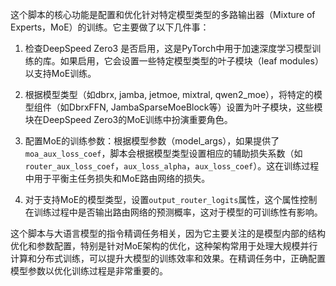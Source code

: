 这个脚本的核心功能是配置和优化针对特定模型类型的多路输出器（Mixture of Experts，MoE）的训练。它主要做了以下几件事：

1. 检查DeepSpeed Zero3 是否启用，这是PyTorch中用于加速深度学习模型训练的库。如果启用，它会设置一些特定模型类型的叶子模块（leaf modules）以支持MoE训练。

2. 根据模型类型（如dbrx, jamba, jetmoe, mixtral, qwen2_moe），将特定的模型组件（如DbrxFFN, JambaSparseMoeBlock等）设置为叶子模块，这些模块在DeepSpeed Zero3的MoE训练中扮演重要角色。

3. 配置MoE的训练参数：根据模型参数（model_args），如果提供了`moa_aux_loss_coef`，脚本会根据模型类型设置相应的辅助损失系数（如`router_aux_loss_coef`，`aux_loss_alpha`，`aux_loss_coef`）。这在训练过程中用于平衡主任务损失和MoE路由网络的损失。

4. 对于支持MoE的模型类型，设置`output_router_logits`属性，这个属性控制在训练过程中是否输出路由网络的预测概率，这对于模型的可训练性有影响。

这个脚本与大语言模型的指令精调任务相关，因为它主要关注的是模型内部的结构优化和参数配置，特别是针对MoE架构的优化，这种架构常用于处理大规模并行计算和分布式训练，可以提升大模型的训练效率和效果。在精调任务中，正确配置模型参数以优化训练过程是非常重要的。
